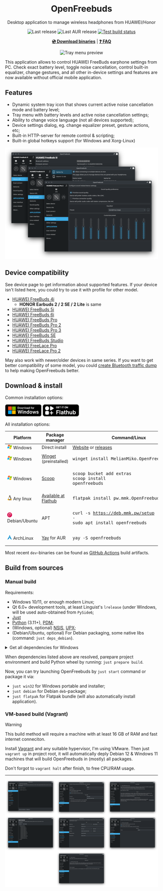 <div align="center">
<img src="docs/logo.png" width="192px" alt="" />
<h1>OpenFreebuds</h1>
<p>Desktop application to manage wireless headphones from HUAWEI/Honor</p>
<p>
<img src="https://img.shields.io/github/v/release/melianmiko/openfreebuds" alt="Last release"/>
<img src="https://img.shields.io/aur/last-modified/openfreebuds" alt="Last AUR release"/>
<a href="https://github.com/melianmiko/OpenFreebuds/actions/workflows/on_push.yml">
<img src="https://github.com/melianmiko/OpenFreebuds/actions/workflows/on_push.yml/badge.svg" alt="Test build status"/>
</a>
</p>
<p>
<a href="https://mmk.pw/en/openfreebuds"><b>💿 Download binaries</b></a> | <a href="https://mmk.pw/en/openfreebuds/help/"><b>❓ FAQ</b></a>
</p>
<p>
<img alt="Tray menu preview" src="docs/preview_0.png" />
</p>
</div>

This application allows to control HUAWEI FreeBuds earphone settings from PC. Check exact battery level, toggle noise cancellation, control built-in equalizer, change gestures, and all other in-device settings and features are now available without official mobile application.

Features
---------

- Dynamic system tray icon that shows current active noise cancellation mode and battery level;
- Tray menu with battery levels and active noise cancellation settings;
- Ability to change voice language (not all devices supported);
- Device settings dialog, eg. change equalizer preset, gesture actions, etc;
- Built-in HTTP-server for remote control & scripting;
- Built-in global hotkeys support (for Windows and Xorg-Linux)

![Settings preview](docs/preview_1.png)

Device compatibility
------------------------

See device page to get information about supported features.
If your device isn't listed here, you could try to use it with profile for other model.

- [HUAWEI FreeBuds 4i](./docs/devices/HUAWEI_FreeBuds_4i.md)
  - **HONOR Earbuds 2 / 2 SE / 2 Lite** is same
- [HUAWEI FreeBuds 5i](./docs/devices/HUAWEI_FreeBuds_5i.md)
- [HUAWEI FreeBuds 6i](./docs/devices/HUAWEI_FreeBuds_6i.md)
- [HUAWEI FreeBuds Pro](./docs/devices/HUAWEI_FreeBuds_Pro.md)
- [HUAWEI FreeBuds Pro 2](./docs/devices/HUAWEI_FreeBuds_Pro_2.md)
- [HUAWEI FreeBuds Pro 3](./docs/devices/HUAWEI_FreeBuds_Pro_3.md)
- [HUAWEI FreeBuds SE](./docs/devices/HUAWEI_FreeBuds_SE.md)
- [HUAWEI FreeBuds Studio](./docs/devices/HUAWEI_FreeBuds_Studio.md)
- [HUAWEI FreeLace Pro](./docs/devices/HUAWEI_FreeLace_Pro.md)
- [HUAWEI FreeLace Pro 2](./docs/devices/HUAWEI_FreeLace_Pro_2.md)

May also work with newer/older devices in same series. If you want to get better compatibility of some model, you could [create Bluetooth traffic dump](https://mmk.pw/en/posts/ofb-contribution/) to help making OpenFreebuds better.

Download & install
-----------------

Common installation options:

[![Download for Windows](./docs/img/windows.png)](https://mmk.pw/en/openfreebuds/download/)
[![Available in FlatHub](./docs/img/flathub.png)](https://flathub.org/apps/pw.mmk.OpenFreebuds)

All installation options:

| Platform | Package manager | Command/Linux |
|---|---|---|
| ![](./docs/img/i_win32.png) Windows | Direct install | [Website](https://mmk.pw/en/openfreebuds/download) or [releases](./releases)|
| ![](./docs/img/i_win32.png) Windows | [Winget](https://learn.microsoft.com/en-us/windows/package-manager/winget/) (preinstalled) | <pre>winget install MelianMiko.OpenFreebuds</pre> |
| ![](./docs/img/i_win32.png) Windows | [Scoop](https://scoop.sh/) | <pre>scoop bucket add extras<br/>scoop install openfreebuds</pre> |
| ![](./docs/img/i_linux.png) Any linux | [Available at Flathub](https://flathub.org/apps/pw.mmk.OpenFreebuds) | <pre>flatpak install pw.mmk.OpenFreebuds</pre> |
| ![](./docs/img/i_debian.png) Debian/Ubuntu | APT | <pre>curl -s https://deb.mmk.pw/setup \| sudo bash -<br/>sudo apt install openfreebuds</pre> |
| ![](./docs/img/i_arch.png) ArchLinux | [Yay](https://github.com/Jguer/yay) for AUR | <pre>yay -S openfreebuds</pre> |

Most recent `dev`-binaries can be found as [GitHub Actions](https://github.com/melianmiko/OpenFreebuds/actions/workflows/on_push.yml) build artifacts.

Build from sources
-------------

### Manual build

Requirements:

- Windows 10/11, or enough modern Linux;
- Qt 6.0+ development tools, at least Linguist's `lrelease` (under Windows, will be used auto-obtained from `PySide6`;
- [Just](https://github.com/casey/just)
- [Python](https://www.python.org/downloads/) (3.11+), [PDM](https://pdm-project.org/en/latest/);
- (Windows, optional) [NSIS](https://nsis.sourceforge.io/Download), [UPX](https://upx.github.io/);
- (Debian/Ubuntu, optional) For Debian packaging, some native libs (command: `just deps_debian`).

<details>
<summary>Get all dependencies for Windows</summary>
<pre>
winget install -e --no-upgrade --id Casey.Just
winget install -e --no-upgrade --id NSIS.NSIS
winget install -e --no-upgrade --id UPX.UPX
winget install -e --no-upgrade --id Python.Python.3.12
powershell -ExecutionPolicy ByPass -c "irm https://pdm-project.org/install-pdm.py | python -"
# Only for Python 3.13+
# winget install -e --no-upgrade --id Microsoft.VisualStudio.2022.BuildTools --override "--passive --wait --add Microsoft.VisualStudio.Workload.VCTools;includeRecommended"
</pre>
</details>

When dependencies listed above are resolved, parepare project environment and build Python
wheel by running: `just prepare build`.

Now, you can try launching OpenFreebuds by `just start` command or package it via:

- `just win32` for Windows portable and installer;
- `just debian` for Debian `deb`-package;
- `just flatpak` for Flatpak bundle (will also automatically install application).

### VM-based build (Vagrant)

> [!WARNING]
> This build method will require a machine with at least 16 GB of RAM and fast internet conneciton.

Install [Vagrant](https://developer.hashicorp.com/vagrant/install?product_intent=vagrant) and any
suitable hypervisor, I'm using VMware. Then just `vagrant up` in project root, it will automatically
deply Debian 12 & Windows 11 machines that will build OpenFreebuds in (mostly) all packages.

Don't forgot to `vagrant halt` after finish, to free CPU/RAM usage.

---

![Extra dialogs preview](docs/preview_2.png)
